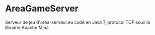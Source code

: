 # AreaGameServer

Serveur de jeu d'area-serveur.eu codé en Java 7, protocol TCP sous la librairie Apache Mina
